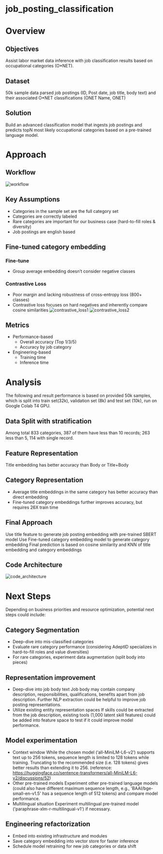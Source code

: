 # job_posting_classification

# Overview
## Objectives
Assist labor market data inference with job classification results based on occupational categories (O*NET).

## Dataset
50k sample data parsed job postings (ID, Post date, job title, body text) and their associated O*NET classifications (ONET Name, ONET)

## Solution
Build an advanced classification model that ingests job postings and predicts topN most likely occupational categories based on a pre-trained language model.

# Approach
## Workflow

![workflow](https://github.com/chenfei-song/job_posting_classification/assets/22181694/8300237a-54d1-44ed-a3e6-49c56a47536d)

## Key Assumptions 
- Categories in the sample set are the full category set
- Categories are correctly labeled
- Rare categories are important for our business case (hard-to-fill roles & diversity)
- Job postings are english based

## Fine-tuned category embedding
### Fine-tune
- Group average embedding doesn’t consider negative classes
### Contrastive Loss
- Poor margin and lacking robustness of cross-entropy loss (800+ classes)
- Contrastive loss focuses on hard negatives and inherently compare cosine similarities
![contrastive_loss1](https://github.com/chenfei-song/job_posting_classification/assets/22181694/5db51f36-27a5-416d-855d-8d441ad2a9ac)
![contrastive_loss2](https://github.com/chenfei-song/job_posting_classification/assets/22181694/f7f2ccac-d0ac-4778-98da-d46f557a0ec6)


## Metrics
- Performance-based
    - Overall accuracy (Top 1/3/5)
    - Accuracy by job category
- Engineering-based
    - Training time
    - Inference time

# Analysis
The following and result performance is based on provided 50k samples, which is split into train set(32k), validation set (8k) and test set (10k), run on Google Colab T4 GPU.

## Data Split with stratification
Among total 833 categories, 387 of them have less than 10 records; 263 less than 5, 114 with single record.

## Feature Representation
Title embedding has better accuracy than Body or Title+Body

## Category Representation
- Average title embeddings in the same category has better accuracy than direct embedding
- Fine-tuned category embeddings further improves accuracy, but requires 26X train time

## Final Approach
Use title feature to generate job posting embedding with pre-trained SBERT model 
Use Fine-tuned category embedding model to generate category embedding
Final prediction is based on cosine similarity and KNN of title embedding and category embeddings

## Code Architecture
![code_architecture](https://github.com/chenfei-song/job_posting_classification/assets/22181694/926d096f-a318-4352-8fd7-5caabdf7d71a)

# Next Steps
Depending on business priorities and resource optimization, potential next steps could include:

## Category Segmentation
- Deep-dive into mis-classified categories
- Evaluate rare category performance (considering AdeptID specializes in hard-to-fill roles and value diversities)
- For rare categories, experiment data augmentation (split body into pieces)

## Representation improvement
- Deep-dive into job body text
Job body may contain company description, responsibilities, qualifications, benefits apart from job description. Further NLP extraction could be helpful to improve job posting representations.
- Utilize existing entity representation spaces
If skills could be extracted from the job description, existing tools (1,000 latent skill features) could be added into feature space to test if it could improve model performance.

## Model experimentation
- Context window
While the chosen model (‘all-MiniLM-L6-v2’) supports text up to 256 tokens, sequence length is limited to 128 tokens while training. Truncating to the recommended size (i.e. 128 tokens) gives better results than extending it to 256. (reference: https://huggingface.co/sentence-transformers/all-MiniLM-L6-v2/discussions/52)
- Other pre-trained models
Experiment other pre-trained language models (could also have different maximum sequence length, e.g., 'BAAI/bge-small-en-v1.5' has a sequence length of 512 tokens) and compare model performance.
- Multilingual situation
Experiment multilingual pre-trained model ('paraphrase-xlm-r-multilingual-v1') if necessary.

## Engineering refactorization
- Embed into existing infrastructure and modules
- Save category embedding into vector store for faster inference
- Schedule model retraining for new job categories or data shift
